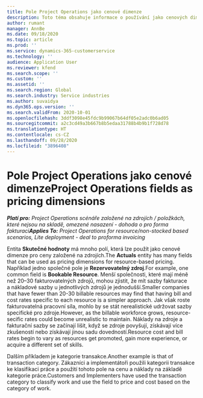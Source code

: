 ```yaml
---
title: Pole Project Operations jako cenové dimenze
description: Toto téma obsahuje informace o používání jako cenových dimenzí v Dynamics 365 Project Operations.
author: rumant
manager: AnnBe
ms.date: 09/18/2020
ms.topic: article
ms.prod: ''
ms.service: dynamics-365-customerservice
ms.technology: ''
audience: Application User
ms.reviewer: kfend
ms.search.scope: ''
ms.custom: ''
ms.assetid: ''
ms.search.region: Global
ms.search.industry: Service industries
ms.author: suvaidya
ms.dyn365.ops.version: ''
ms.search.validFrom: 2020-10-01
ms.openlocfilehash: 3ddf3098e45fdc9b99067b64df05e2adc0b6ad05
ms.sourcegitcommit: a2c3cd49a3b667b8b5edaa31788b4b9b1f728d78
ms.translationtype: HT
ms.contentlocale: cs-CZ
ms.lasthandoff: 09/28/2020
ms.locfileid: "3896408"
---
```

# <a name="project-operations-fields-as-pricing-dimensions"></a><span data-ttu-id="dcf24-103">Pole Project Operations jako cenové dimenze</span><span class="sxs-lookup"><span data-stu-id="dcf24-103">Project Operations fields as pricing dimensions</span></span>

<span data-ttu-id="dcf24-104">_**Platí pro:** Project Operations scénáře založené na zdrojích / položkách, které nejsou na skladě, omezené nasazení - dohoda o pro forma fakturaci_</span><span class="sxs-lookup"><span data-stu-id="dcf24-104">_**Applies To:** Project Operations for resource/non-stocked based scenarios, Lite deployment - deal to proforma invoicing_</span></span>

<span data-ttu-id="dcf24-105">Entita **Skutečné hodnoty** má mnoho polí, která lze použít jako cenové dimenze pro ceny založené na zdrojích.</span><span class="sxs-lookup"><span data-stu-id="dcf24-105">The **Actuals** entity has many fields that can be used as pricing dimensions for resource-based pricing.</span></span> <span data-ttu-id="dcf24-106">Například jedno společné pole je **Rezervovatelný zdroj**.</span><span class="sxs-lookup"><span data-stu-id="dcf24-106">For example, one common field is **Bookable Resource**.</span></span> <span data-ttu-id="dcf24-107">Menší společnosti, které mají méně než 20–30 fakturovatelných zdrojů, mohou zjistit, že mít sazby fakturace a nákladové sazby u jednotlivých zdrojů je jednodušší.</span><span class="sxs-lookup"><span data-stu-id="dcf24-107">Smaller companies that have fewer than 20-30 billable resources may find that having bill and cost rates specific to each resource is a simpler approach.</span></span> <span data-ttu-id="dcf24-108">Jak však roste fakturovatelná pracovní síla, mohlo by se stát nerealistické udržovat sazby specifické pro zdroje.</span><span class="sxs-lookup"><span data-stu-id="dcf24-108">However, as the billable workforce grows, resource-secific rates could become unrealistic to maintain.</span></span> <span data-ttu-id="dcf24-109">Náklady na zdroje a fakturační sazby se začínají lišit, když se zdroje povyšují, získávají více zkušeností nebo získávají jinou sadu dovedností.</span><span class="sxs-lookup"><span data-stu-id="dcf24-109">Resource cost and bill rates begin to vary as resources get promoted, gain more experience, or acquire a different set of skills.</span></span> 

<span data-ttu-id="dcf24-110">Dalším příkladem je kategorie transakce.</span><span class="sxs-lookup"><span data-stu-id="dcf24-110">Another example is that of transaction category.</span></span> <span data-ttu-id="dcf24-111">Zákazníci a implementátoři použili kategorii transakce ke klasifikaci práce a použití tohoto pole na cenu a náklady na základě kategorie práce.</span><span class="sxs-lookup"><span data-stu-id="dcf24-111">Customers and Implementers have used the transaction category to classify work and use the field to price and cost based on the category of work.</span></span>
